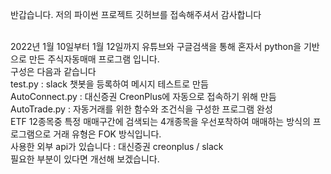 반갑습니다. 저의 파이썬 프로젝트 깃허브를 접속해주셔서 감사합니다 <br><br>

2022년 1월 10일부터 1월 12일까지 유튜브와 구글검색을 통해 혼자서 python을 기반으로 만든 주식자동매매 프로그램 입니다. <br>
구성은 다음과 같습니다 <br>
test.py : slack 챗봇을 등록하여 메시지 테스트로 만듬 <br>
AutoConnect.py : 대신증권 CreonPlus에 자동으로 접속하기 위해 만듬 <br>
AutoTrade.py : 자동거래를 위한 함수와 조건식을 구성한 프로그램 완성 <br>
ETF 12종목중 특정 매매구간에 검색되는 4개종목을 우선포착하여 매매하는 방식의 프로그램으로 거래 유형은 FOK 방식입니다. <br>
사용한 외부 api가 있습니다 : 대신증권 creonplus / slack <br>
필요한 부분이 있다면 개선해 보겠습니다. <br>

